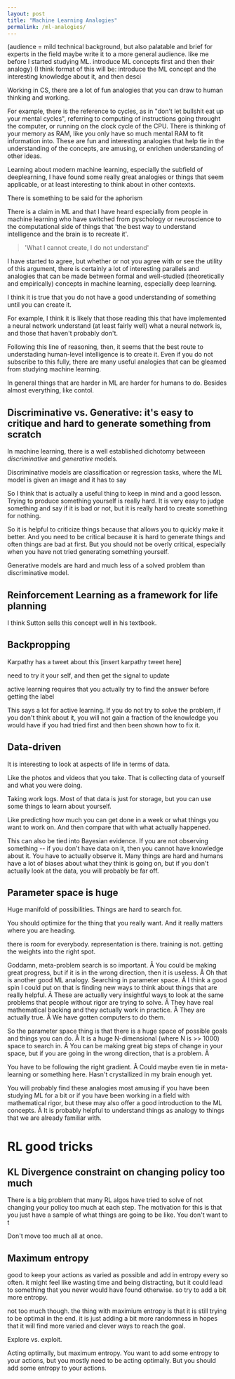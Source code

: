 ```yaml
---
layout: post
title: "Machine Learning Analogies"
permalink: /ml-analogies/
---
```


(audience = mild technical background, but also palatable and brief for experts in the field
maybe write it to a more general audience. like me before I started studying ML. introduce
ML concepts first and then their analogy)
(I think format of this will be: introduce the ML concept and the interesting knowledge about
it, and then desci


Working in CS, there are a lot of fun analogies that you can draw to human
thinking and working.

For example, there is the reference to cycles, as in "don't let bullshit eat up
your mental cycles", referring to computing of instructions going throught the 
computer, or running on the clock cycle of the CPU.  There is thinking of your 
memory as RAM, like you only have so much mental RAM to fit information into.
These are fun and interesting analogies that help tie in the understanding of 
the concepts, are amusing, or enrichen understanding of other ideas.

Learning about modern machine learning, especially the subfield of deeplearning,
I have found some really great analogies or things that seem applicable, or at
least interesting to think about in other contexts.


There is something to be said for the aphorism


There is a claim in ML and that I have heard especially from people in machine 
learning who have switched from pyschology or neuroscience to the computational
side of things that 'the best way to understand intelligence and the brain is 
to recreate it'. 

> 'What I cannot create, I do not understand'

I have started to agree, but whether or not you agree with or see the utility 
of this argument, there is certainly a lot of interesting parallels and analogies
that can be made between formal and well-studied (theoretically and empirically)
concepts in machine learning, especially deep learning.


I think it is true that you do not have a good understanding of something until
you can create it.

For example, I think it is likely that those reading this that have implemented
a neural network understand (at least fairly well) what a neural network is,
and those that haven't probably don't.


Following this line of reasoning, then, it seems that the best route to
understading human-level intelligence is to create it.  Even if you do not
subscribe to this fully, there are many useful analogies that can be gleamed from
studying machine learning.


In general things that are harder in ML are harder for humans to do.  Besides 
almost everything, like contol.



## Discriminative vs. Generative: it's easy to critique and hard to generate something from scratch

In machine learning, there is a well established dichotomy betweeen *discriminative* 
and *generative* models.


Discriminative models are classification or regression tasks, where the ML model
is given an image and it has to say 


So I think that is actually a useful thing to keep in mind and a good lesson.
Trying to produce something yourself is really hard.  It is very easy to judge
something and say if it is bad or not, but it is really hard to create something 
for nothing.

So it is helpful to criticize things because that allows you to quickly make it
better.  And you need to be critical because it is hard to generate things and
often things are bad at first.  But you should not be overly critical, especially
when you have not tried generating something yourself.

Generative models are hard and much less of a solved problem than discriminative
model.  


## Reinforcement Learning as a framework for life planning

I think Sutton sells this concept well in his textbook.



## Backpropping


Karpathy has a tweet about this
[insert karpathy tweet here]


need to try it your self, and then get the signal to update

active learning requires that you actually try to find the answer before getting the label


This says a lot for active learning.  If you do not try to solve the problem,
if you don't think about it, you will not gain a fraction of the knowledge
you would have if you had tried first and then been shown how to fix it.



## Data-driven 

It is interesting to look at aspects of life in terms of data.


Like the photos and videos that you take.  That is collecting data of yourself
and what you were doing.

Taking work logs.  Most of that data is just for storage, but you can use some
things to learn about yourself.

Like predicting how much you can get done in a week or what things you want to work on.
And then compare that with what actually happened.


This can also be tied into Bayesian evidence.  If you are not observing
something -- if you don't have data on it, then you cannot have knowledge
about it.  You have to actually observe it.  Many things are hard and humans
have a lot of biases about what they think is going on, but if you don't
actually look at the data, you will probably be far off.


## Parameter space is huge 

Huge manifold of possibilities.  Things are hard to search for.


You should optimize for the thing that you really want.  And it really 
matters where you are heading. 

there is room for everybody. representation is there. training is not. getting the weights into the right spot.


Goddamn, meta-problem search is so important. Â You could be making great progress, 
but if it is in the wrong direction, then it is useless. Â Oh that is another good 
ML analogy. Searching in parameter space. Â I think a good spin I could put on 
that is finding new ways to think about things that are really helpful. Â These 
are actually very insightful ways to look at the same problems that people 
without rigor are trying to solve. Â They have real mathematical backing and 
they actually work in practice. Â They are actually true. Â We have gotten 
computers to do them.

So the parameter space thing is that there is a huge space of possible goals and
things you can do. Â It is a huge N-dimensional (where N is >> 1000) space to 
search in. Â You can be making great big steps of change in your space, but if 
you are going in the wrong direction, that is a problem. Â 

You have to be following the right gradient. Â Could maybe even tie in 
meta-learning or something here. Hasn't crystallized in my brain enough yet.



You will probably find these analogies most amusing if you have been studying 
ML for a bit or if you have been working in a field with mathematical rigor, 
but these may also offer a good introduction to the ML concepts. Â It is 
probably helpful to understand things as analogy to things that we are already familiar with.





# RL good tricks

## KL Divergence constraint on changing policy too much

There is a big problem that many RL algos have tried to solve of not changing
your policy too much at each step. The motivation for this is that you just have
a sample of what things are going to be like.  You don't want to t

Don't move too much all at once.



## Maximum entropy

good to keep your actions as varied as possible and add in entropy every so often.
it might feel like wasting time and being distracting, but it could lead to something
that you never would have found otherwise.  so try to add a bit more entropy.

not too much though. the thing with maximium entropy is that it is still trying to be
optimal in the end.  it is just adding a bit more randomness in hopes that it will
find more varied and clever ways to reach the goal.


Explore vs. exploit.

Acting optimally, but maximum entropy. You want to add some entropy to your 
actions, but you mostly need to be acting optimally. But you should add some 
entropy to your actions.





